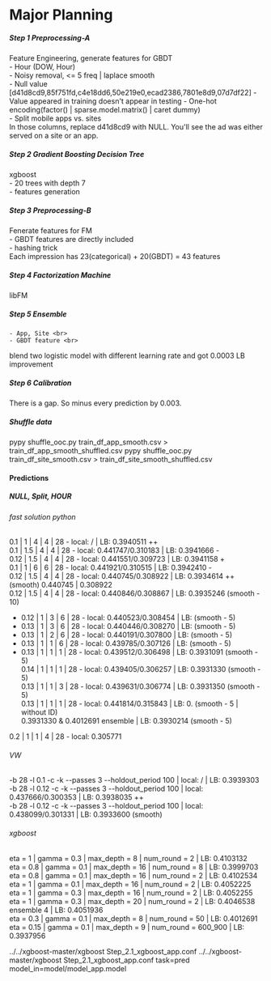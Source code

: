 Major Planning
===================

##### Step 1 Preprocessing-A
Feature Engineering, generate features for GBDT<br>
	- Hour (DOW, Hour)<br>
	- Noisy removal, <= 5 freq | laplace smooth<br>
	- Null value [d41d8cd9,85f751fd,c4e18dd6,50e219e0,ecad2386,7801e8d9,07d7df22]
	- Value appeared in training doesn't appear in testing
	- One-hot encoding(factor() | sparse.model.matrix() | caret dummy)<br>
	- Split mobile apps vs. sites<br>
In those columns, replace d41d8cd9 with NULL. You'll see the ad was either served on a site or an app.<br>

##### Step 2 Gradient Boosting Decision Tree
xgboost<br>
	- 20 trees with depth 7<br>
	- features generation<br>

##### Step 3 Preprocessing-B
Fenerate features for FM<br>
	- GBDT features are directly included<br>
	- hashing trick<br>
Each impression has 23(categorical) + 20(GBDT) = 43 features<br>

##### Step 4 Factorization Machine
libFM<br>

##### Step 5 Ensemble
	- App, Site <br>
	- GBDT feature <br>
blend two logistic model with different learning rate and got 0.0003 LB improvement

##### Step 6 Calibration
There is a gap. So minus every prediction by 0.003.<br>

##### Shuffle data
pypy shuffle_ooc.py train_df_app_smooth.csv > train_df_app_smooth_shuffled.csv
pypy shuffle_ooc.py train_df_site_smooth.csv > train_df_site_smooth_shuffled.csv


#### Predictions
##### NULL, Split, HOUR
###### fast solution python
0.1 | 1 | 4 | 4 | 28 - local: / | LB: 0.3940511  ++<br>
0.1 | 1.5 | 4 | 4 | 28 - local: 0.441747/0.310183 | LB: 0.3941666  -<br>
0.12 | 1.5 | 4 | 4 | 28 - local: 0.441551/0.309723 | LB: 0.3941158 +<br>
0.1 | 1 | 6 | 6 | 28 - local: 0.441921/0.310515 | LB: 0.3942410 -<br>
0.12 | 1.5 | 4 | 4 | 28 - local: 0.440745/0.308922 | LB: 0.3934614 ++ (smooth) 0.440745 | 0.308922<br> 
0.12 | 1.5 | 4 | 4 | 28 - local: 0.440846/0.308867 | LB: 0.3935246 (smooth - 10)<br>
* 0.12 | 1 | 3 | 6 | 28 - local: 0.440523/0.308454 | LB:  (smooth - 5)<br>
* 0.13 | 1 | 3 | 6 | 28 - local: 0.440446/0.308270 | LB:  (smooth - 5)<br>
* 0.13 | 1 | 2 | 6 | 28 - local: 0.440191/0.307800 | LB:  (smooth - 5)<br>
* 0.13 | 1 | 1 | 6 | 28 - local: 0.439785/0.307126 | LB:  (smooth - 5)<br>
* 0.13 | 1 | 1 | 1 | 28 - local: 0.439512/0.306498 | LB: 0.3931091 (smooth - 5)<br>
0.14 | 1 | 1 | 1 | 28 - local: 0.439405/0.306257 | LB: 0.3931330 (smooth - 5)<br>
0.13 | 1 | 1 | 3 | 28 - local: 0.439631/0.306774 | LB: 0.3931350  (smooth - 5)<br>
0.13 | 1 | 1 | 1 | 28 - local: 0.441814/0.315843 | LB: 0. (smooth - 5 | without ID)<br>
0.3931330 & 0.4012691 ensemble | LB: 0.3930214 (smooth - 5)<br>

0.2 | 1 | 1 | 4 | 28 - local: 0.305771

###### VW
-b 28 -l 0.1 -c -k --passes 3 --holdout_period 100 | local: / | LB: 0.3939303 <br>
-b 28 -l 0.12 -c -k --passes 3 --holdout_period 100 | local: 0.437666/0.300353 | LB: 0.3938035 ++<br>
-b 28 -l 0.12 -c -k --passes 3 --holdout_period 100 | local: 0.438099/0.301331 | LB: 0.3933600 (smooth)<br>

###### xgboost
eta = 1 | gamma = 0.3 | max_depth = 8 | num_round = 2 | LB: 0.4103132 <br>
eta = 0.8 | gamma = 0.1 | max_depth = 16 | num_round = 8 | LB: 0.3999703 <br>
eta = 0.8 | gamma = 0.1 | max_depth = 16 | num_round = 2 | LB: 0.4102534 <br>
eta = 1 | gamma = 0.1 | max_depth = 16 | num_round = 2 | LB: 0.4052225 <br>
eta = 1 | gamma = 0.3 | max_depth = 16 | num_round = 2 | LB: 0.4052255 <br>
eta = 1 | gamma = 0.3 | max_depth = 20 | num_round = 2 | LB: 0.4046538 <br>
ensemble 4 | LB: 0.4051936 <br>
eta = 0.3 | gamma = 0.1 | max_depth = 8 | num_round = 50 | LB: 0.4012691 <br>
eta = 0.15 | gamma = 0.1 | max_depth = 9 | num_round = 600_900 | LB: 0.3937956 <br>

../../xgboost-master/xgboost Step_2.1_xgboost_app.conf
../../xgboost-master/xgboost Step_2.1_xgboost_app.conf task=pred model_in=model/model_app.model
